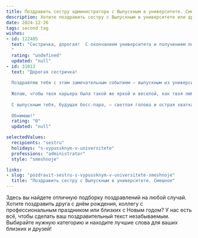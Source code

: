 ```yaml
---
title: Поздравить сестру администратора с Выпускным в университете. Смешное
description: Хотите поздравить сестру с Выпускным в университете или другим праздником? Наш ИИ создаст незабываемое поздравление, а вы обязательно выделитесь среди других.  
date: 2024-12-26
tags: second tag
wishes:
- id: 122405
  text: "Сестричка, дорогая!  С окончанием университета и получением почётного звания «Администратор»!  Теперь ты официально можешь командовать всеми (ну, почти всеми) и раздавать указания с улыбкой профессионала, которая знает, что в её арсенале —  не только ручка, но и  острый, как скальпель, ум!  Пусть твой рабочий стол всегда будет чистым (ну, почти всегда), а жизнь – насыщенной и весёлой! Поздравляю!
  "
  rating: "undefined"
  updated: "null"
- id: 31013
  text: "Дорогая сестричка!
  
  Поздравляю тебя с этим замечательным событием — выпускным из университета! Теперь ты не просто студент, а дипломированный администратор! Тебе наконец-то официально можно раздавать указания, ставить всех на место и организовывать «порядок во всем» — без риска получить по шапке от преподавателя!
  
  Желаю, чтобы твоя карьера была такой же яркой и веселой, как твоя любимая комедия! Пусть твой офис всегда будет с кофе, пирожками и хорошим настроением. А если кто-то будет пытаться установить правила, помни: у тебя на руках диплом, а значит, у тебя есть все полномочия каждому напомнить, кто тут настоящий администратор!
  
  С выпускным тебя, будущая босс-пара, — светлая голова и острая хватка добьются всего! Вперёд к новым вершинам и к новым приключениям!
  
  Обнимаю!"
  rating: "0"
  updated: "null"

selectedValues:
  recipients: "sestru"
  holidays: "s-vypussknym-v-universitete"
  professions: "administrator"
  style: "smeshnoje"

links:
- slug: "pozdravit-sestru-s-vypussknym-v-universitete-smeshnoje"
  title: "Поздравить сестру с Выпускным в университете. Смешное"
---
```


Здесь вы найдете отличную подборку поздравлений на любой случай. 
Хотите поздравить друга с днём рождения, коллегу с профессиональным праздником или близких с Новым годом? У нас есть всё, чтобы сделать ваш поздравительный текст незабываемым. Выбирайте нужную категорию и находите лучшие слова для ваших близких и друзей!
